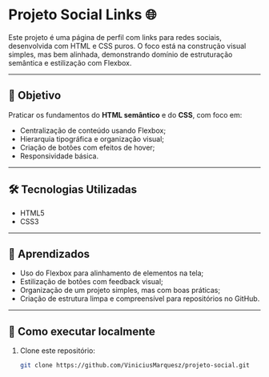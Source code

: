 # Projeto Social Links 🌐

Este projeto é uma página de perfil com links para redes sociais, desenvolvida com HTML e CSS puros. O foco está na 
construção visual simples, mas bem alinhada, demonstrando domínio de estruturação semântica e estilização com Flexbox.

---

## 🎯 Objetivo

Praticar os fundamentos do **HTML semântico** e do **CSS**, com foco em:

- Centralização de conteúdo usando Flexbox;
- Hierarquia tipográfica e organização visual;
- Criação de botões com efeitos de hover;
- Responsividade básica.

---

## 🛠️ Tecnologias Utilizadas

- HTML5  
- CSS3

---

## 🧠 Aprendizados

- Uso do Flexbox para alinhamento de elementos na tela;
- Estilização de botões com feedback visual;
- Organização de um projeto simples, mas com boas práticas;
- Criação de estrutura limpa e compreensível para repositórios no GitHub.

---

## 🚀 Como executar localmente

1. Clone este repositório:
   ```bash
   git clone https://github.com/ViniciusMarquesz/projeto-social.git
